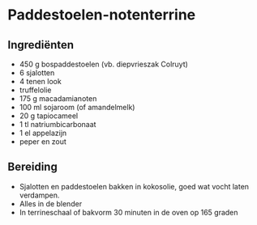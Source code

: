 # Paddestoelen-notenterrine 

## Ingrediënten

- 450 g bospaddestoelen (vb. diepvrieszak Colruyt)
- 6 sjalotten
- 4 tenen look
- truffelolie
- 175 g macadamianoten
- 100 ml sojaroom (of amandelmelk)
- 20 g tapiocameel
- 1 tl natriumbicarbonaat
- 1 el appelazijn
- peper en zout

## Bereiding

* Sjalotten en paddestoelen bakken in kokosolie, goed wat vocht laten verdampen. 
* Alles in de blender 
* In terrineschaal of bakvorm 30 minuten in de oven op 165 graden
